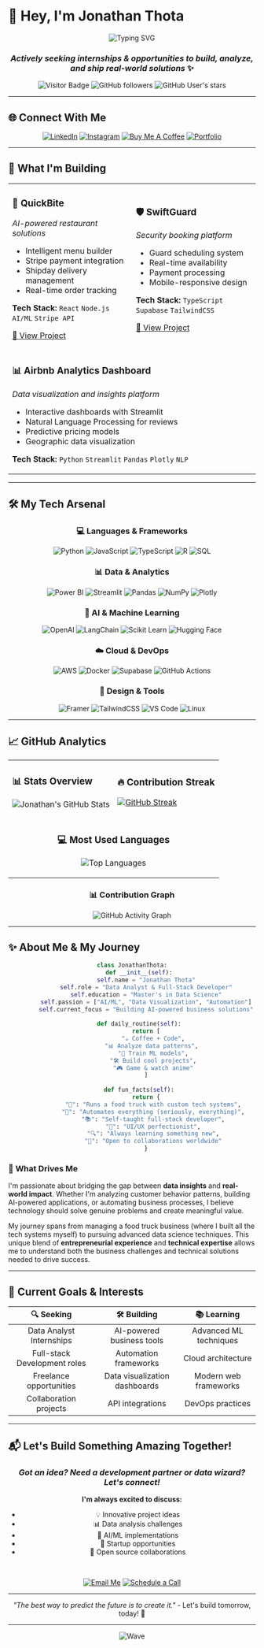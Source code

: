 # 👋 Hey, I'm Jonathan Thota

<div align="center">

![Typing SVG](https://readme-typing-svg.demolab.com/?lines=📊+Aspiring+Data+Analyst;🚀+Full-Stack+Developer;🤖+AI+Tinkerer;🎮+Gamer+and+Anime+Fan;💡+Problem+Solver;🔥+Innovation+Explorer&font=Fira%20Code&size=22&duration=3000&pause=1000&color=58A6FF&center=true&vCenter=true&width=600)

### *Actively seeking internships & opportunities to build, analyze, and ship real-world solutions* ✨

![Visitor Badge](https://komarev.com/ghpvc/?username=jonathanrao99&label=Profile%20Views&color=58A6FF&style=for-the-badge)
![GitHub followers](https://img.shields.io/github/followers/jonathanrao99?label=Followers&style=for-the-badge&color=58A6FF)
![GitHub User's stars](https://img.shields.io/github/stars/jonathanrao99?label=Total%20Stars&style=for-the-badge&color=FFD700)

</div>

---

## 🌐 Connect With Me

<div align="center">

[![LinkedIn](https://img.shields.io/badge/LinkedIn-Connect-0077B5?style=for-the-badge&logo=linkedin&logoColor=white)](https://www.linkedin.com/in/jonathanrao99/)
[![Instagram](https://img.shields.io/badge/Instagram-@jonathan.thxta-E4405F?style=for-the-badge&logo=Instagram&logoColor=white)](https://instagram.com/jonathan.thxta)
[![Buy Me A Coffee](https://img.shields.io/badge/Buy%20Me%20A%20Coffee-Support%20My%20Work-FFDD00?style=for-the-badge&logo=buy-me-a-coffee&logoColor=black)](https://buymeacoffee.com/jonathanthota)
[![Portfolio](https://img.shields.io/badge/Portfolio-Visit%20My%20Site-FF6B6B?style=for-the-badge&logo=firefox&logoColor=white)](#)

</div>

---

## 🚀 What I'm Building

<table>
<tr>
<td width="50%">

### 🧠 **QuickBite** 
*AI-powered restaurant solutions*
- Intelligent menu builder
- Stripe payment integration
- Shipday delivery management
- Real-time order tracking

**Tech Stack:** `React` `Node.js` `AI/ML` `Stripe API`

[🔗 View Project](https://github.com/jonathanrao99/QuickBite)

</td>
<td width="50%">

### 🛡️ **SwiftGuard**
*Security booking platform*
- Guard scheduling system
- Real-time availability
- Payment processing
- Mobile-responsive design

**Tech Stack:** `TypeScript` `Supabase` `TailwindCSS`

[🔗 View Project](https://github.com/jonathanrao99/SwiftGuard)

</td>
</tr>
<tr>
<td colspan="2">

### 📊 **Airbnb Analytics Dashboard**
*Data visualization and insights platform*
- Interactive dashboards with Streamlit
- Natural Language Processing for reviews
- Predictive pricing models
- Geographic data visualization

**Tech Stack:** `Python` `Streamlit` `Pandas` `Plotly` `NLP`

</td>
</tr>
</table>

---

## 🛠️ My Tech Arsenal

<div align="center">

### 💻 **Languages & Frameworks**
![Python](https://img.shields.io/badge/Python-3776AB?style=for-the-badge&logo=python&logoColor=white)
![JavaScript](https://img.shields.io/badge/JavaScript-F7DF1E?style=for-the-badge&logo=javascript&logoColor=black)
![TypeScript](https://img.shields.io/badge/TypeScript-007ACC?style=for-the-badge&logo=typescript&logoColor=white)
![R](https://img.shields.io/badge/R-276DC3?style=for-the-badge&logo=r&logoColor=white)
![SQL](https://img.shields.io/badge/SQL-336791?style=for-the-badge&logo=postgresql&logoColor=white)

### 📊 **Data & Analytics**
![Power BI](https://img.shields.io/badge/Power%20BI-F2C811?style=for-the-badge&logo=powerbi&logoColor=black)
![Streamlit](https://img.shields.io/badge/Streamlit-FF4B4B?style=for-the-badge&logo=streamlit&logoColor=white)
![Pandas](https://img.shields.io/badge/Pandas-150458?style=for-the-badge&logo=pandas&logoColor=white)
![NumPy](https://img.shields.io/badge/NumPy-013243?style=for-the-badge&logo=numpy&logoColor=white)
![Plotly](https://img.shields.io/badge/Plotly-3F4F75?style=for-the-badge&logo=plotly&logoColor=white)

### 🧠 **AI & Machine Learning**
![OpenAI](https://img.shields.io/badge/OpenAI-412991?style=for-the-badge&logo=openai&logoColor=white)
![LangChain](https://img.shields.io/badge/LangChain-121212?style=for-the-badge&logo=chainlink&logoColor=white)
![Scikit Learn](https://img.shields.io/badge/Scikit--Learn-F7931E?style=for-the-badge&logo=scikit-learn&logoColor=white)
![Hugging Face](https://img.shields.io/badge/Hugging%20Face-FFD21E?style=for-the-badge&logo=huggingface&logoColor=black)

### ☁️ **Cloud & DevOps**
![AWS](https://img.shields.io/badge/AWS-232F3E?style=for-the-badge&logo=amazon-aws&logoColor=white)
![Docker](https://img.shields.io/badge/Docker-2496ED?style=for-the-badge&logo=docker&logoColor=white)
![Supabase](https://img.shields.io/badge/Supabase-3ECF8E?style=for-the-badge&logo=supabase&logoColor=white)
![GitHub Actions](https://img.shields.io/badge/GitHub%20Actions-2088FF?style=for-the-badge&logo=github-actions&logoColor=white)

### 🎨 **Design & Tools**
![Framer](https://img.shields.io/badge/Framer-05F?style=for-the-badge&logo=framer&logoColor=white)
![TailwindCSS](https://img.shields.io/badge/Tailwind%20CSS-06B6D4?style=for-the-badge&logo=tailwindcss&logoColor=white)
![VS Code](https://img.shields.io/badge/VS%20Code-007ACC?style=for-the-badge&logo=visual-studio-code&logoColor=white)
![Linux](https://img.shields.io/badge/Linux-FCC624?style=for-the-badge&logo=linux&logoColor=black)

</div>

---

## 📈 GitHub Analytics

<div align="center">

<table>
<tr>
<td width="50%">

### 📊 **Stats Overview**
![Jonathan's GitHub Stats](https://github-readme-stats.vercel.app/api?username=jonathanrao99&count_private=true&show_icons=true&theme=tokyonight&hide_border=true&include_all_commits=true&custom_title=Jonathan's%20GitHub%20Journey)

</td>
<td width="50%">

### 🔥 **Contribution Streak**
[![GitHub Streak](https://github-readme-streak-stats.herokuapp.com/?user=jonathanrao99&theme=tokyonight&hide_border=true)](https://git.io/streak-stats)

</td>
</tr>
<tr>
<td colspan="2" align="center">

### 💻 **Most Used Languages**
![Top Languages](https://github-readme-stats.vercel.app/api/top-langs/?username=jonathanrao99&layout=compact&theme=tokyonight&hide_border=true&include_all_commits=true&count_private=true)

</td>
</tr>
</table>

### 📊 **Contribution Graph**
![GitHub Activity Graph](https://github-readme-activity-graph.vercel.app/graph?username=jonathanrao99&theme=tokyo-night&hide_border=true&area=true)

</div>

---

## ✨ About Me & My Journey

<div align="center">

```python
class JonathanThota:
    def __init__(self):
        self.name = "Jonathan Thota"
        self.role = "Data Analyst & Full-Stack Developer"
        self.education = "Master's in Data Science"
        self.passion = ["AI/ML", "Data Visualization", "Automation"]
        self.current_focus = "Building AI-powered business solutions"
        
    def daily_routine(self):
        return [
            "☕ Coffee + Code",
            "📊 Analyze data patterns", 
            "🤖 Train ML models",
            "🛠️ Build cool projects",
            "🎮 Game & watch anime"
        ]
        
    def fun_facts(self):
        return {
            "🍛": "Runs a food truck with custom tech systems",
            "🤖": "Automates everything (seriously, everything)",
            "📚": "Self-taught full-stack developer",
            "🎨": "UI/UX perfectionist",
            "🔍": "Always learning something new",
            "🤝": "Open to collaborations worldwide"
        }
```

</div>

### 🌟 **What Drives Me**

I'm passionate about bridging the gap between **data insights** and **real-world impact**. Whether I'm analyzing customer behavior patterns, building AI-powered applications, or automating business processes, I believe technology should solve genuine problems and create meaningful value.

My journey spans from managing a food truck business (where I built all the tech systems myself) to pursuing advanced data science techniques. This unique blend of **entrepreneurial experience** and **technical expertise** allows me to understand both the business challenges and technical solutions needed to drive success.

---

## 🎯 Current Goals & Interests

<div align="center">

| 🔍 **Seeking** | 🛠️ **Building** | 📚 **Learning** |
|:---:|:---:|:---:|
| Data Analyst Internships | AI-powered business tools | Advanced ML techniques |
| Full-stack Development roles | Automation frameworks | Cloud architecture |
| Freelance opportunities | Data visualization dashboards | Modern web frameworks |
| Collaboration projects | API integrations | DevOps practices |

</div>

---

## 📬 Let's Build Something Amazing Together!

<div align="center">

### *Got an idea? Need a development partner or data wizard? Let's connect!* 

**I'm always excited to discuss:**
- 💡 Innovative project ideas
- 📊 Data analysis challenges  
- 🤖 AI/ML implementations
- 🚀 Startup opportunities
- 🤝 Open source collaborations

<br>

[![Email Me](https://img.shields.io/badge/Email-Let's%20Chat-D14836?style=for-the-badge&logo=gmail&logoColor=white)](#)
[![Schedule a Call](https://img.shields.io/badge/Calendar-Schedule%20Meeting-4285F4?style=for-the-badge&logo=google-calendar&logoColor=white)](#)

---

*"The best way to predict the future is to create it."* - Let's build tomorrow, today! 🚀

</div>

---

<div align="center">

![Wave](https://raw.githubusercontent.com/mayhemantt/mayhemantt/Update/svg/Bottom.svg)

</div>

